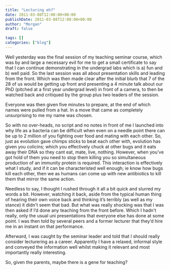 ```yaml
---
title: "Lecturing eh?"
date: 2011-03-08T12:00:00+00:00
publishDate: 2011-03-08T12:00:00+00:00
author: "Morgan"
draft: false

tags: []
categories: ["blog"]
---
```


Well yesterday was the final session of my teaching seminar course, which was by and large a necessary evil for me to get a small certificate to say that I can continue demonstrating in the undergrad labs which is a) fun and b) well paid.  So the last session was all about presentation skills and leading from the front.  Which was then made clear after the initial blurb that 7 of the 28 of us would be getting up front and presenting a 4 minute talk about our PhD (pitched at a first year undergrad level) in front of a camera, to then be watched back and critiqued by the group plus two leaders of the session.

Everyone was then given five minutes to prepare, at the end of which names were pulled from a hat.  In a move that came as completely unsurprising to me my name was chosen.

So with no over-heads, no script and no notes in front of me I launched into why life as a bacteria can be difficult when even on a needle point there can be up to 2 million of you fighting over food and mating with each other.  So, just as evolution gave chimps sticks to beat each other with, evolution has given you colicins; which you effectively chuck at other bugs and it eats away their DNA so they cant eat, mate, live, nothing.  However, when you’ve got hold of them you need to stop them killing you so simultaneous production of an immunity protein is required.  This interaction is effectively what I study, and if it can be characteristed well enough; ie know how bugs kill each other, then we as humans can come up with new antibiotics to kill them that mirror the same action.

Needless to say, I thought I rushed through it all a bit quick and slurred my words a bit.  However, watching it back, aside from the typical human thing of hearing their own voice back and thinking it’s terribly (as well as my stance) it didn't seem that bad.  But what was really shocking was that I was then asked if I’d done any teaching from the front before.  Which I hadn't really, only the usual uni presentations that everyone else has done at some point.  I was then told by several peers and a former lecturer that they’d hire me in an instant on that performance.

Afterward, I was caught by the seminar leader and told that I should really consider lecturering as a career.  Apparently I have a relaxed, informal style and conveyed the information well whilst making it relevant and most importantly really interesting.

So, given the parents, maybe there is a gene for teaching?
